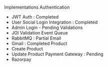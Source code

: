Implementations
Authentication 
 - JWT Auth : Completed
 - User Social Login Integration : Completed
 - Admin Login - Pending
Validations
 - JOI Validation
Event Queue 
 - RabbitMQ : Partial
Email
 - Gmail : Completed
Product
 - Create Product
 - Update Product
Payment Gateway : Pending
 - Razorpay

